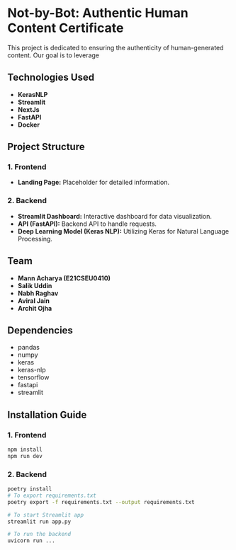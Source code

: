 # Not-by-Bot: Authentic Human Content Certificate

This project is dedicated to ensuring the authenticity of human-generated content. Our goal is to leverage 

## Technologies Used
- **KerasNLP**
- **Streamlit**
- **NextJs**
- **FastAPI**
- **Docker**

## Project Structure

### 1. Frontend
- **Landing Page:** Placeholder for detailed information.

### 2. Backend
- **Streamlit Dashboard:** Interactive dashboard for data visualization.
- **API (FastAPI):** Backend API to handle requests.
- **Deep Learning Model (Keras NLP):** Utilizing Keras for Natural Language Processing.

## Team
- **Mann Acharya (E21CSEU0410)**
- **Salik Uddin**
- **Nabh Raghav**
- **Aviral Jain**
- **Archit Ojha**

## Dependencies
- pandas
- numpy
- keras
- keras-nlp
- tensorflow
- fastapi
- streamlit

## Installation Guide

### 1. Frontend
```bash
npm install
npm run dev
```

### 2. Backend
```bash
poetry install
# To export requirements.txt
poetry export -f requirements.txt --output requirements.txt

# To start Streamlit app
streamlit run app.py

# To run the backend
uvicorn run ...
```